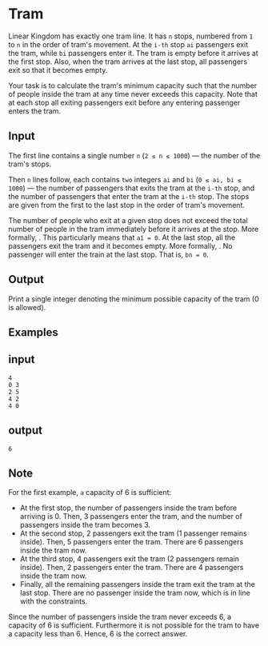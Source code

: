 # Tram

Linear Kingdom has exactly one tram line. It has `n` stops, numbered from `1` to `n` in the order of tram's movement. At the `i-th` stop `ai` passengers exit the tram, while `bi` passengers enter it. The tram is empty before it arrives at the first stop. Also, when the tram arrives at the last stop, all passengers exit so that it becomes empty.

Your task is to calculate the tram's minimum capacity such that the number of people inside the tram at any time never exceeds this capacity. Note that at each stop all exiting passengers exit before any entering passenger enters the tram.

## Input

The first line contains a single number `n` (`2 ≤ n ≤ 1000`) — the number of the tram's stops.

Then `n` lines follow, each contains `two` integers `ai` and `bi` (`0 ≤ ai, bi ≤ 1000`) — the number of passengers that exits the tram at the `i-th` stop, and the number of passengers that enter the tram at the `i-th` stop. The stops are given from the first to the last stop in the order of tram's movement.

The number of people who exit at a given stop does not exceed the total number of people in the tram immediately before it arrives at the stop. More formally, . This particularly means that `a1 = 0`.
At the last stop, all the passengers exit the tram and it becomes empty. More formally, .
No passenger will enter the train at the last stop. That is, `bn = 0`.

## Output

Print a single integer denoting the minimum possible capacity of the tram (0 is allowed).

## Examples

## input

```shell
4
0 3
2 5
4 2
4 0
```

## output

```shell
6
```

## Note

For the first example, `a` capacity of 6 is sufficient:

-   At the first stop, the number of passengers inside the tram before arriving is 0. Then, 3 passengers enter the tram, and the number of passengers inside the tram becomes 3.
-   At the second stop, 2 passengers exit the tram (1 passenger remains inside). Then, 5 passengers enter the tram. There are 6 passengers inside the tram now.
-   At the third stop, 4 passengers exit the tram (2 passengers remain inside). Then, 2 passengers enter the tram. There are 4 passengers inside the tram now.
-   Finally, all the remaining passengers inside the tram exit the tram at the last stop. There are no passenger inside the tram now, which is in line with the constraints.

Since the number of passengers inside the tram never exceeds 6, a capacity of 6 is sufficient. Furthermore it is not possible for the tram to have a capacity less than 6. Hence, 6 is the correct answer.
